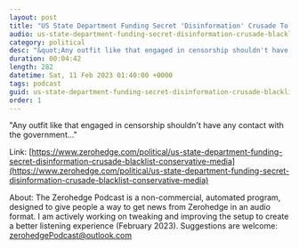 ```yaml
---
layout: post
title: "US State Department Funding Secret 'Disinformation' Crusade To Blacklist Conservative Media"
audio: us-state-department-funding-secret-disinformation-crusade-blacklist-conservative-media-0
category: political
desc: "&quot;Any outfit like that engaged in censorship shouldn't have any contact with the government...&quot;"
duration: 00:04:42
length: 282
datetime: Sat, 11 Feb 2023 01:40:00 +0000
tags: podcast
guid: us-state-department-funding-secret-disinformation-crusade-blacklist-conservative-media-0
order: 1
---
```

&quot;Any outfit like that engaged in censorship shouldn't have any contact with the government...&quot;

Link: [https://www.zerohedge.com/political/us-state-department-funding-secret-disinformation-crusade-blacklist-conservative-media](https://www.zerohedge.com/political/us-state-department-funding-secret-disinformation-crusade-blacklist-conservative-media)

About: The Zerohedge Podcast is a non-commercial, automated program, designed to give people a way to get news from Zerohedge in an audio format.  I am actively working on tweaking and improving the setup to create a better listening experience (February 2023).  Suggestions are welcome: [zerohedgePodcast@outlook.com](mailto:zerohedgePodcast@outlook.com)